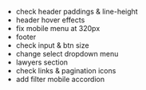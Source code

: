 - check header paddings & line-height
- header hover effects
- fix mobile menu at 320px
- footer
- check input & btn size
- change select dropdown menu
- lawyers section
- check links & pagination icons
- add filter mobile accordion
